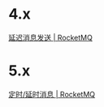 # 4.x
[延迟消息发送 | RocketMQ](https://rocketmq.apache.org/zh/docs/4.x/producer/04message3)



# 5.x
[定时/延时消息 | RocketMQ](https://rocketmq.apache.org/zh/docs/featureBehavior/02delaymessage)